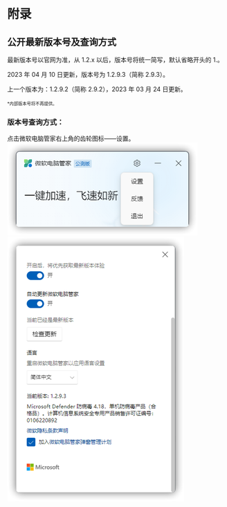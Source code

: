# 附录

## 公开最新版本号及查询方式
最新版本号以官网为准，从 1.2.x 以后，版本号将统一简写，默认省略开头的 1.。

2023 年 04 月 10 日更新，版本号为 1.2.9.3（简称 2.9.3）。

上一个版本为：1.2.9.2（简称 2.9.2），2023 年 03 月 24 日更新。

<font size=1>*内部版本号将不再提供。</font>

### 版本号查询方式：

点击微软电脑管家右上角的齿轮图标——设置。
![](assets\appendix\version-check\MSPCM-settings.png)
![](assets\appendix\version-check\latest-version.png)